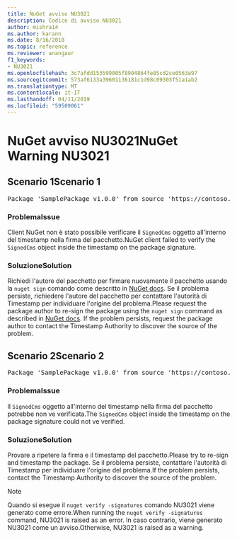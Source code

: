 ```yaml
---
title: NuGet avviso NU3021
description: Codice di avviso NU3021
author: mishra14
ms.author: karann
ms.date: 8/16/2018
ms.topic: reference
ms.reviewer: anangaur
f1_keywords:
- NU3021
ms.openlocfilehash: 3c7afdd153599005f8904864fe85cd2ce0563a97
ms.sourcegitcommit: 573af6133a39601136181c1d98c09303f51a1ab2
ms.translationtype: MT
ms.contentlocale: it-IT
ms.lasthandoff: 04/11/2019
ms.locfileid: "59509061"
---
```

# <a name="nuget-warning-nu3021"></a><span data-ttu-id="4734a-103">NuGet avviso NU3021</span><span class="sxs-lookup"><span data-stu-id="4734a-103">NuGet Warning NU3021</span></span>

## <a name="scenario-1"></a><span data-ttu-id="4734a-104">Scenario 1</span><span class="sxs-lookup"><span data-stu-id="4734a-104">Scenario 1</span></span>

<pre>Package 'SamplePackage v1.0.0' from source 'https://contoso.com/index.json': The primary signature's timestamp signature validation failed.</pre>

### <a name="issue"></a><span data-ttu-id="4734a-105">Problema</span><span class="sxs-lookup"><span data-stu-id="4734a-105">Issue</span></span>

<span data-ttu-id="4734a-106">Client NuGet non è stato possibile verificare il `SignedCms` oggetto all'interno del timestamp nella firma del pacchetto.</span><span class="sxs-lookup"><span data-stu-id="4734a-106">NuGet client failed to verify the `SignedCms` object inside the timestamp on the package signature.</span></span>


### <a name="solution"></a><span data-ttu-id="4734a-107">Soluzione</span><span class="sxs-lookup"><span data-stu-id="4734a-107">Solution</span></span>

<span data-ttu-id="4734a-108">Richiedi l'autore del pacchetto per firmare nuovamente il pacchetto usando la `nuget sign` comando come descritto in [NuGet docs](https://docs.microsoft.com/en-us/nuget/create-packages/sign-a-package). Se il problema persiste, richiedere l'autore del pacchetto per contattare l'autorità di Timestamp per individuare l'origine del problema.</span><span class="sxs-lookup"><span data-stu-id="4734a-108">Please request the package author to re-sign the package using the `nuget sign` command as described in [NuGet docs](https://docs.microsoft.com/en-us/nuget/create-packages/sign-a-package). If the problem persists, request the package author to contact the Timestamp Authority to discover the source of the problem.</span></span>



## <a name="scenario-2"></a><span data-ttu-id="4734a-109">Scenario 2</span><span class="sxs-lookup"><span data-stu-id="4734a-109">Scenario 2</span></span>

<pre>Package 'SamplePackage v1.0.0' from source 'https://contoso.com/index.json': The timestamp signature validation failed.</pre>

### <a name="issue"></a><span data-ttu-id="4734a-110">Problema</span><span class="sxs-lookup"><span data-stu-id="4734a-110">Issue</span></span>

<span data-ttu-id="4734a-111">Il `SignedCms` oggetto all'interno del timestamp nella firma del pacchetto potrebbe non ve verificata.</span><span class="sxs-lookup"><span data-stu-id="4734a-111">The `SignedCms` object inside the timestamp on the package signature could not ve verified.</span></span>


### <a name="solution"></a><span data-ttu-id="4734a-112">Soluzione</span><span class="sxs-lookup"><span data-stu-id="4734a-112">Solution</span></span>

<span data-ttu-id="4734a-113">Provare a ripetere la firma e il timestamp del pacchetto.</span><span class="sxs-lookup"><span data-stu-id="4734a-113">Please try to re-sign and timestamp the package.</span></span> <span data-ttu-id="4734a-114">Se il problema persiste, contattare l'autorità di Timestamp per individuare l'origine del problema.</span><span class="sxs-lookup"><span data-stu-id="4734a-114">If the problem persists, contact the Timestamp Authority to discover the source of the problem.</span></span>


> [!Note]
> <span data-ttu-id="4734a-115">Quando si esegue il `nuget verify -signatures` comando NU3021 viene generato come errore.</span><span class="sxs-lookup"><span data-stu-id="4734a-115">When running the `nuget verify -signatures` command, NU3021 is raised as an error.</span></span> <span data-ttu-id="4734a-116">In caso contrario, viene generato NU3021 come un avviso.</span><span class="sxs-lookup"><span data-stu-id="4734a-116">Otherwise, NU3021 is raised as a warning.</span></span>